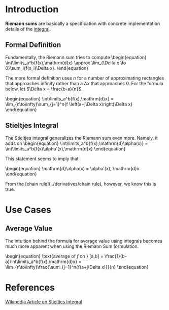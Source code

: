 # Introduction

**Riemann sums** are basically a specification with concrete implementation details of the [integral](./Home).

## Formal Definition

Fundamentally, the Riemann sum tries to compute
\begin{equation}
\int\limits_a^b{f(x)\,\mathrm{d}x} \approx \lim_{\Delta x \to 0}\sum_i{f(x_i)\Delta x}.
\end{equation}

The more formal definition uses $n$ for a number of approximating rectangles that approaches infinity rather than a $\Delta x$ that approaches 0. For the formula below, let $\Delta x = \frac{b-a}{n}$.

\begin{equation}
\int\limits_a^b{f(x)\,\mathrm{d}x} = \lim_{n\to\infty}\sum_{j=1}^n{f \left(a+j\Delta x\right)\Delta x}
\end{equation}

## Stieltjes Integral

The Stieltjes integral generalizes the Riemann sum even more. Namely, it adds on
\begin{equation}
\int\limits_a^b{f(x)\,\mathrm{d}\alpha(x)} = \int\limits_a^b{f(x)\alpha'(x)\,\mathrm{d}x}
\end{equation}

This statement seems to imply that

\begin{equation}
\mathrm{d}\alpha(x) = \alpha'(x)\, \mathrm{d}x
\end{equation}

From the [chain rule](../derivatives/chain rule), however, we know this is true.

# Use Cases

## Average Value

The intuition behind the formula for average value using integrals becomes much more apparent when using the Riemann Sum formulation.

\begin{equation}
\text{average of $f$ on } [a,b] = \frac{1}{b-a}\int\limits_a^b{f(x)\,\mathrm{d}x} = \lim_{n\to\infty}\frac{\sum_{j=1}^n{f(a+j\Delta x)}}{n}
\end{equation}

# References

[Wikipedia Article on Stieltjes Integral](https://en.wikipedia.org/wiki/Riemann%E2%80%93Stieltjes_integral)